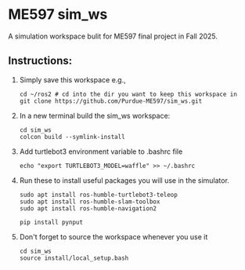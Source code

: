 # ME597 sim_ws
A simulation workspace bulit for ME597 final project in Fall 2025. 

## Instructions:
1. Simply save this workspace e.g., 
    ```
    cd ~/ros2 # cd into the dir you want to keep this workspace in
    git clone https://github.com/Purdue-ME597/sim_ws.git
    ```

2. In a new terminal build the sim_ws workspace: 
    ```
    cd sim_ws
    colcon build --symlink-install
    ```

3. Add turtlebot3 environment variable to .bashrc file
    ```
    echo "export TURTLEBOT3_MODEL=waffle" >> ~/.bashrc
    ```
4. Run these to install useful packages you will use in the simulator.
    ```
    sudo apt install ros-humble-turtlebot3-teleop
    sudo apt install ros-humble-slam-toolbox
    sudo apt install ros-humble-navigation2
    ```
    
    ```
    pip install pynput
    ```

5. Don't forget to source the workspace whenever you use it
    ```
    cd sim_ws
    source install/local_setup.bash
    ```
